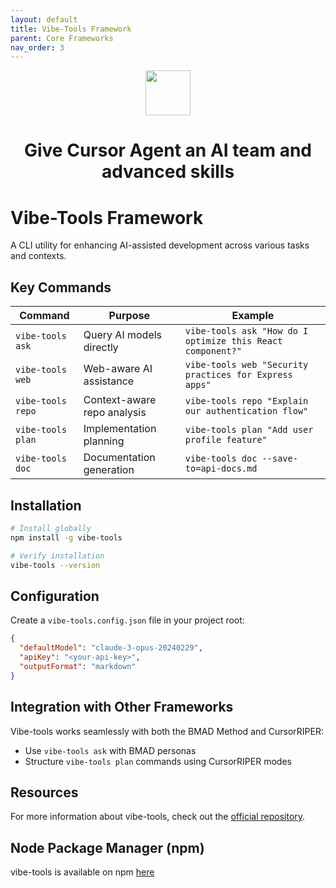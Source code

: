 ```yaml
---
layout: default
title: Vibe-Tools Framework
parent: Core Frameworks
nav_order: 3
---
```

<div align="center">
  <img height="72" src="https://github.com/user-attachments/assets/45eff178-242f-4d84-863e-247b080cc6f5" />
</div>

<div align=center><h1>Give Cursor Agent an AI team and advanced skills</h1></div>

# Vibe-Tools Framework

A CLI utility for enhancing AI-assisted development across various tasks and contexts.

## Key Commands

| Command | Purpose | Example |
|---------|---------|---------|
| `vibe-tools ask` | Query AI models directly | `vibe-tools ask "How do I optimize this React component?"` |
| `vibe-tools web` | Web-aware AI assistance | `vibe-tools web "Security practices for Express apps"` |
| `vibe-tools repo` | Context-aware repo analysis | `vibe-tools repo "Explain our authentication flow"` |
| `vibe-tools plan` | Implementation planning | `vibe-tools plan "Add user profile feature"` |
| `vibe-tools doc` | Documentation generation | `vibe-tools doc --save-to=api-docs.md` |

## Installation

```bash
# Install globally
npm install -g vibe-tools

# Verify installation
vibe-tools --version
```

## Configuration

Create a `vibe-tools.config.json` file in your project root:

```json
{
  "defaultModel": "claude-3-opus-20240229",
  "apiKey": "<your-api-key>",
  "outputFormat": "markdown"
}
```

## Integration with Other Frameworks

Vibe-tools works seamlessly with both the BMAD Method and CursorRIPER:

- Use `vibe-tools ask` with BMAD personas
- Structure `vibe-tools plan` commands using CursorRIPER modes

## Resources

For more information about vibe-tools, check out the [official repository](https://github.com/eastlondoner/cursor-tools).

## Node Package Manager (npm)

vibe-tools is available on npm [here](https://www.npmjs.com/package/vibe-tools)